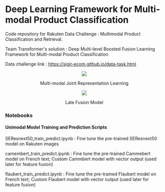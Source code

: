 # Deep Learning Framework for Multi-modal Product Classification
Code repository for Rakuten Data Challenge : Multimodal Product Classification and Retrieval. 

Team Transformer's solution : Deep Multi-level Boosted Fusion Learning Framework for Multi-modal Product Classification 


Data challenge link : https://sigir-ecom.github.io/data-task.html


<p align="center">
  <img src="https://user-images.githubusercontent.com/56831322/89715638-a5ff2280-d9c4-11ea-9ca1-be884c8b9c26.png" />
</p>

<p align="center"> Multi-modal Joint Representation Learning </p> 



<p align="center">
  <img src="https://user-images.githubusercontent.com/56831322/89715668-f1193580-d9c4-11ea-8fcd-042e909ee30d.png" />
</p>

<p align="center"> Late Fusion Model </p> 


### Notebooks

#### Unimodal Model Training and Prediction Scripts

SEResnext50_train_predict.ipynb : Fine tune the pre-trained SEResnext50 model on Rakuten images

camembert_train_predict.ipynb : Fine tune the pre-trained Cammebert model on French text; Custom Cammbert model with vector output (used later for feature fusion)

flaubert_train_predict.ipynb : Fine tune the pre-trained Flaubert model on French text; Custom Flaubert model with vector output (used later for feature fusion)

